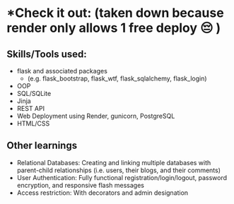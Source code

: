 # *Check it out: (taken down because render only allows 1 free deploy 😔 )

## Skills/Tools used:
* flask and associated packages
  * (e.g. flask_bootstrap, flask_wtf, flask_sqlalchemy, flask_login)  
* OOP  
* SQL/SQLite
* Jinja
* REST API
* Web Deployment using Render, gunicorn, PostgreSQL
* HTML/CSS

## **Other learnings**
* Relational Databases: Creating and linking multiple databases with parent-child relationships (i.e. users, their blogs, and their comments)
* User Authentication: Fully functional registration/login/logout, password encryption, and responsive flash messages
* Access restriction: With decorators and admin designation
